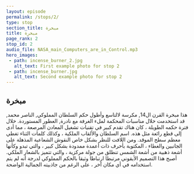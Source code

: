 ```yaml
---
layout: episode
permalink: /stops/2/
type: stop
section_title: مبخرة
title: مبخرة
page_rank: 2
stop_id: 2
audio_file: NASA_main_Computers_are_in_Control.mp3
hero_images:
 - path: incense_burner_2.jpg
   alt_text: First example photo for stop 2
 - path: incense_burner.jpg
   alt_text: Second example photo for stop 2
---
```




## مبخرة

هذا مبخرة القرن ال14, مكرسة لالتاسع وأطول حكم السلطان المملوكي, الناصر محمد, قد استخدمت خلال مناسبات المحكمة لملء الغرفة مع نادرة, العطور المستوردة. خلال فترة حكمه الطويلة ، كان هناك تقدم كبير في تقنيات تشغيل المعادن المرصعة ، مما أدى إلى قطع رائعة مثل هذه. اسم السلطان والألقاب الملكية ، وكذلك كلمات الثناء تغطي معظم سطح الموقد. ومن اللافت للنظر بشكل خاص النقوش الشعاعية المذهلة على الجانبين والغطاء ، المكتوبة بأحرف ذات أعمدة ممدودة بشكل كبير ، والتي تبدو وكأنها أشعة ذهبية من أشعة الشمس تنطلق من جولة مركزية ، والتي تتميز بالشعار الملكي. أصبح هذا التصميم الأيقوني مرتبطا ارتباطا وثيقا بالحكم المملوكي لدرجة أنه لم يتم استخدامه في أي مكان آخر ، على الرغم من جاذبيته الجمالية الواضحة.

